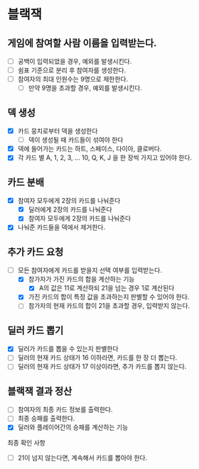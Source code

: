 # 블랙잭

## 게임에 참여할 사람 이름을 입력받는다.

- [ ] 공백이 입력되었을 경우, 예외를 발생시킨다.
- [ ] 쉼표 기준으로 분리 후 참여자를 생성한다.
- [ ] 참여자의 최대 인원수는 9명으로 제한한다.
    - [ ] 만약 9명을 초과할 경우, 예외를 발생시킨다.

## 덱 생성

- [x] 카드 뭉치로부터 덱을 생성한다
    - [ ] 덱이 생성될 때 카드들이 섞여야 한다
- [x] 덱에 들어가는 카드는 하트, 스페이스, 다이아, 클로버다.
- [x] 각 카드 별 A, 1, 2, 3, ... 10, Q, K, J 을 한 장씩 가지고 있어야 한다.

## 카드 분배

- [x] 참여자 모두에게 2장의 카드를 나눠준다
    - [x] 딜러에게 2장의 카드를 나눠준다
    - [x] 참여자 모두에게 2장의 카드를 나눠준다
- [x] 나눠준 카드들을 덱에서 제거한다.

## 추가 카드 요청

- [ ] 모든 참여자에게 카드를 받을지 선택 여부를 입력받는다.
    - [x] 참가자가 가진 카드의 합을 계산하는 기능
        - [x] A의 값은 11로 계산하되 21을 넘는 경우 1로 계산된다
    - [x] 가진 카드의 합이 특정 값을 초과하는지 판별할 수 있어야 한다.
    - [ ] 참가자의 현재 카드의 합이 21을 초과할 경우, 입력받지 않는다.

## 딜러 카드 뽑기

- [x] 딜러가 카드를 뽑을 수 있는지 판별한다
- [ ] 딜러의 현재 카드 상태가 16 이하라면, 카드를 한 장 더 뽑는다.
- [ ] 딜러의 현재 카드 상태가 17 이상이라면, 추가 카드를 뽑지 않는다.

## 블랙잭 결과 정산

- [ ] 참여자의 최종 카드 정보를 출력한다.
- [ ] 최종 승패를 출력한다.
- [x] 딜러와 플레이어간의 승패를 계산하는 기능

최종 확인 사항

- [ ] 21이 넘지 않는다면, 계속해서 카드를 뽑아야 한다.